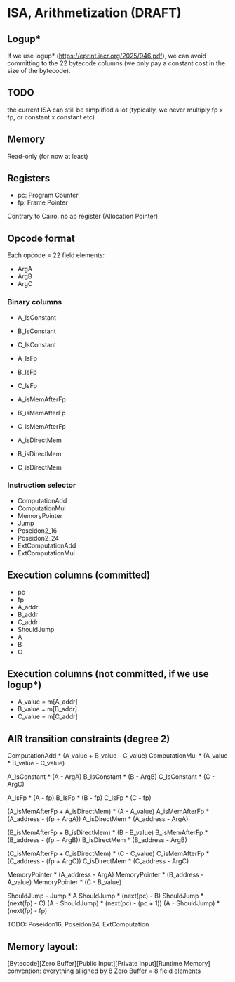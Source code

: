 # ISA, Arithmetization (DRAFT)

## Logup*

If we use logup* (https://eprint.iacr.org/2025/946.pdf), we can avoid committing to the 22 bytecode columns (we only pay a constant cost in the size of the bytecode).

## TODO

the current ISA can still be simplified a lot (typically, we never multiply fp x fp, or constant x constant etc)

## Memory

Read-only (for now at least)

## Registers

- pc: Program Counter
- fp: Frame Pointer

Contrary to Cairo, no ap register (Allocation Pointer)

## Opcode format

Each opcode = 22 field elements:

- ArgA
- ArgB
- ArgC

### Binary columns

- A_IsConstant
- B_IsConstant
- C_IsConstant

- A_IsFp
- B_IsFp
- C_IsFp

- A_isMemAfterFp
- B_isMemAfterFp
- C_isMemAfterFp

- A_isDirectMem
- B_isDirectMem
- C_isDirectMem

### Instruction selector

- ComputationAdd
- ComputationMul
- MemoryPointer
- Jump
- Poseidon2_16
- Poseidon2_24
- ExtComputationAdd
- ExtComputationMul

## Execution columns (committed)

- pc
- fp
- A_addr
- B_addr
- C_addr
- ShouldJump
- A
- B
- C

## Execution columns (not committed, if we use logup*)

- A_value = m[A_addr]
- B_value = m[B_addr]
- C_value = m[C_addr]

## AIR transition constraints (degree 2)

ComputationAdd * (A_value + B_value - C_value)
ComputationMul * (A_value * B_value - C_value)

A_IsConstant * (A - ArgA)
B_IsConstant * (B - ArgB)
C_IsConstant * (C - ArgC)

A_IsFp * (A - fp)
B_IsFp * (B - fp)
C_IsFp * (C - fp)

(A_isMemAfterFp + A_isDirectMem) * (A - A_value)
A_isMemAfterFp * (A_address - (fp + ArgA))
A_isDirectMem * (A_address - ArgA)

(B_isMemAfterFp + B_isDirectMem) * (B - B_value)
B_isMemAfterFp * (B_address - (fp + ArgB))
B_isDirectMem * (B_address - ArgB)

(C_isMemAfterFp + C_isDirectMem) * (C - C_value)
C_isMemAfterFp * (C_address - (fp + ArgC))
C_isDirectMem * (C_address - ArgC)

MemoryPointer * (A_address - ArgA)
MemoryPointer * (B_address - A_value)
MemoryPointer * (C - B_value)

ShouldJump - Jump * A
ShouldJump * (next(pc) - B)
ShouldJump * (next(fp) - C)
(A - ShouldJump) * (next(pc) - (pc + 1))
(A - ShouldJump) * (next(fp) - fp)

TODO: Poseidon16, Poseidon24, ExtComputation

## Memory layout:

[Bytecode][Zero Buffer][Public Input][Private Input][Runtime Memory]
convention: everything alligned by 8
Zero Buffer = 8 field elements